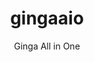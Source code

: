 ---
layout: project

permalink: /projetos/gingaaio/

title: gingaaio
subtitle: "Ginga All in One"

duration: 2011 - 2013

excerpt: "Ginga All in One is a virtual machine for execution and authoring of <a href=\"http://ncl.org.br/\">NCL</a> application. Unlike the <a href=\"http://www.softwarepublico.gov.br/dotlrn/clubs/ginga/gingancl/xowiki/gingancl_vm\">Set-top Box Virtual Ginga-NCL</a>, the gingaaio includes a graphical environment to make even easier to create and execute these applications."

categories: 
 - projetos
 - ferramentas
 
tags:
  - virtual machine
  - vmware
  - eclipse
  - multimedia
  - ncleclipse
  - linux
  - ginga
  - ncl
  - nclcomposer
  - telemidia
  - gingaaio
  - puc-rio
---